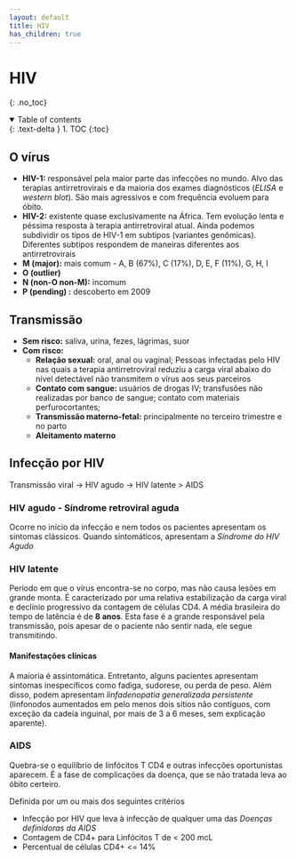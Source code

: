 ```yaml
---
layout: default
title: HIV
has_children: true
---
```

# HIV
{: .no_toc}

<details open markdown="block">
  <summary>
    Table of contents
  </summary>
  {: .text-delta }
1. TOC
{:toc}
</details>

## O vírus

 - **HIV-1:** responsável pela maior parte das infecções no mundo.  Alvo das terapias antirretrovirais e da maioria dos exames diagnósticos (*ELISA* e *western blot*). São mais agressivos e com frequência evoluem para óbito.
 - **HIV-2:** existente quase exclusivamente na África. Tem evolução lenta e péssima resposta à terapia antirretroviral atual.
Ainda podemos subdividir os tipos de HIV-1 em subtipos (variantes genômicas). Diferentes subtipos respondem de maneiras diferentes aos antirretrovirais
- **M (major):** mais comum - A, B (67%), C (17%), D, E, F (11%), G, H, I
- **O (outlier)**
- **N (non-O non-M):** incomum
- **P (pending) :** descoberto em 2009

## Transmissão 

- **Sem risco:** saliva, urina, fezes, lágrimas, suor
- **Com risco:**
	- **Relação sexual:** oral, anal ou vaginal; Pessoas infectadas pelo HIV nas quais a terapia antirretroviral reduziu a carga viral abaixo do nível detectável não transmitem o vírus aos seus parceiros
	- **Contato com sangue:** usuários de drogas IV; transfusões não realizadas por banco de sangue; contato com materiais perfurocortantes;
	- **Transmissão materno-fetal:** principalmente no terceiro trimestre e no parto
	- **Aleitamento materno** 




## Infecção por HIV


Transmissão viral -> HIV agudo -> HIV latente > AIDS

### HIV agudo - Síndrome retroviral aguda
Ocorre no início da infecção e nem todos os pacientes apresentam os sintomas clássicos. Quando sintomáticos, apresentam a *Síndrome do HIV Agudo*

### HIV latente
Período em que o vírus encontra-se no corpo, mas não causa lesões em grande monta. É caracterizado por uma relativa estabilização da carga viral e declínio progressivo da contagem de células CD4. A média brasileira do tempo de latência é de **8 anos**. Esta fase é a grande responsável pela transmissão, pois apesar de o paciente não sentir nada, ele segue transmitindo.

#### Manifestações clínicas
A maioria é assintomática. Entretanto, alguns pacientes apresentam sintomas inespecíficos como fadiga, sudorese, ou perda de peso. 
Além disso, podem apresentam *linfadenopatia generalizada persistente* (linfonodos aumentados em pelo menos dois sítios não contíguos, com exceção da cadeia inguinal, por mais de 3 a 6 meses, sem explicação aparente).


### AIDS
Quebra-se o equilíbrio de linfócitos T CD4 e outras infecções oportunistas aparecem. É a fase de complicações da doença, que se não tratada leva ao óbito certeiro.

Definida por um ou mais dos seguintes critérios
 - Infecção por HIV que leva à infecção de qualquer uma das *Doenças definidoras da AIDS*
 - Contagem de CD4+ para Linfócitos T de < 200 mcL
 - Percentual de células CD4+ <= 14%

<!--stackedit_data:
eyJoaXN0b3J5IjpbODI4NjI3ODg2LDE2ODUyNzgwMjksLTE3MD
U2MTU0OCwtMTYzNzE3NTY5Nl19
-->